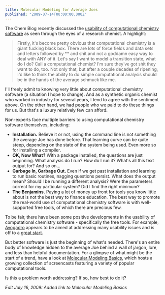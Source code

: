 ```yaml
---
title: Molecular Modeling for Average Joes
published: "2009-07-14T00:00:00.000Z"
---
```


The Chem Blog recently discussed the [usability of computational chemistry software](http://www.thechemblog.com/?p=1469) as seen through the eyes of a research chemist. A highlight:

>Firstly, it's become pretty obvious that computational chemistry is a giant fucking black box.  There are lots of force fields and data sets and letters followed by ** and shit and not a goddamn easy way to deal with ANY of it.  Let's say I want to model a transition state, what do I do?  Call a computational chemist?  I'm sure they’ve got shit they want to do, too.  Not only that, but after a couple decades of ripening, I'd like to think the ability to do simple computational analysis should be in the hands of the average schmuck like me.

I'll freely admit to knowing very little about computational chemistry software (a situation I hope to change). And as a synthetic organic chemist who worked in industry for several years, I tend to agree with the sentiment above. On the other hand, we had people who we paid to do these things for us. But that's a luxury relatively few can afford.

Non-experts face multiple barriers to using computational chemistry software themselves, including:

-  **Installation.** Believe it or not, using the command line is not something the average Joe has done before. That learning curve can be quite steep, depending on the state of the system being used. Even more so for installing a compiler.
-  **OK, Now What?** With a package installed, the questions are just beginning. What analysis do I run? How do I run it? What's all this text output for? And so on...
-  **Garbage In, Garbage Out.** Even if we get past installation and learning to run basic routines, nagging questions persist. What does the output mean? Should I be running a different analysis? Were the parameters correct for my particular system? Did I find the right minimum?
-  **The Benjamins.** Paying a lot of money up front for tools you know little about is not the best way to finance education. The best way to promote the real-world use of computational chemistry software is with well-supported free tools, of which there are precious few.

To be fair, there have been some positive developments in the usability of computational chemistry software - specifically the free tools. For example, [Avogadro](http://avogadro.openmolecules.net/wiki/Main_Page) appears to be aimed at addressing many usability issues and is off to a [great start](/articles/2009/06/24/3d-molecular-visualization-with-avogadro).

But better software is just the beginning of what's needed. There's an entire body of knowledge hidden to the average Joe behind a wall of jargon, lore, and less than helpful documentation. For a glimpse of what might be the start of a trend, have a look at [Molecular Modeling Basics](http://molecularmodelingbasics.blogspot.com/), which hosts a growing collection of screencasts featuring a variety of popular computational tools.

Is this a problem worth addressing? If so, how best to do it?

*Edit July 16, 2009: Added link to Molecular Modeling Basics*